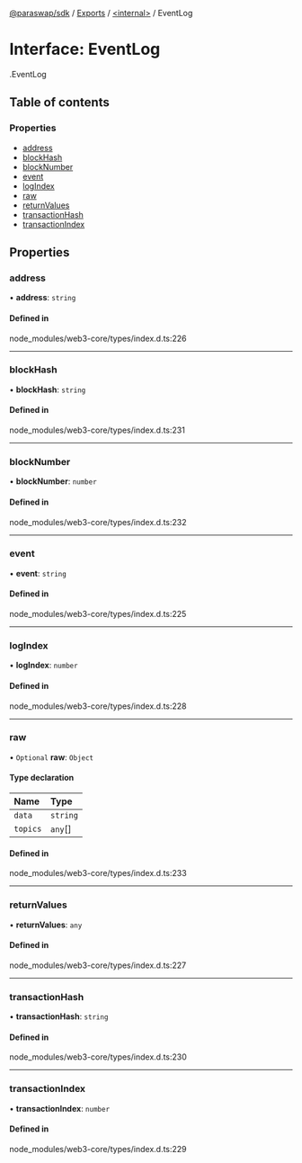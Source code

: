[@paraswap/sdk](../README.md) / [Exports](../modules.md) / [<internal\>](../modules/internal_.md) / EventLog

# Interface: EventLog

[<internal>](../modules/internal_.md).EventLog

## Table of contents

### Properties

- [address](internal_.EventLog.md#address)
- [blockHash](internal_.EventLog.md#blockhash)
- [blockNumber](internal_.EventLog.md#blocknumber)
- [event](internal_.EventLog.md#event)
- [logIndex](internal_.EventLog.md#logindex)
- [raw](internal_.EventLog.md#raw)
- [returnValues](internal_.EventLog.md#returnvalues)
- [transactionHash](internal_.EventLog.md#transactionhash)
- [transactionIndex](internal_.EventLog.md#transactionindex)

## Properties

### address

• **address**: `string`

#### Defined in

node_modules/web3-core/types/index.d.ts:226

___

### blockHash

• **blockHash**: `string`

#### Defined in

node_modules/web3-core/types/index.d.ts:231

___

### blockNumber

• **blockNumber**: `number`

#### Defined in

node_modules/web3-core/types/index.d.ts:232

___

### event

• **event**: `string`

#### Defined in

node_modules/web3-core/types/index.d.ts:225

___

### logIndex

• **logIndex**: `number`

#### Defined in

node_modules/web3-core/types/index.d.ts:228

___

### raw

• `Optional` **raw**: `Object`

#### Type declaration

| Name | Type |
| :------ | :------ |
| `data` | `string` |
| `topics` | `any`[] |

#### Defined in

node_modules/web3-core/types/index.d.ts:233

___

### returnValues

• **returnValues**: `any`

#### Defined in

node_modules/web3-core/types/index.d.ts:227

___

### transactionHash

• **transactionHash**: `string`

#### Defined in

node_modules/web3-core/types/index.d.ts:230

___

### transactionIndex

• **transactionIndex**: `number`

#### Defined in

node_modules/web3-core/types/index.d.ts:229
